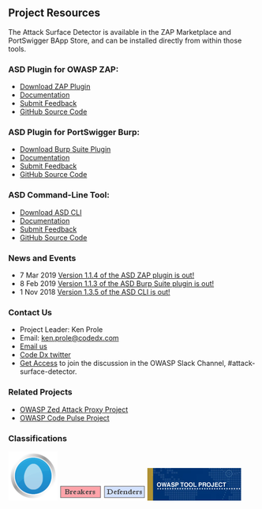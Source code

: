 ## Project Resources
The Attack Surface Detector is available in the ZAP Marketplace and PortSwigger BApp Store, and can be installed directly from within those tools.

### ASD Plugin for OWASP ZAP:
* [Download ZAP Plugin](https://github.com/secdec/attack-surface-detector-zap/releases)
* [Documentation](https://github.com/secdec/attack-surface-detector-zap/wiki)
* [Submit Feedback](https://github.com/secdec/attack-surface-detector-zap/issues)
* [GitHub Source Code](https://github.com/secdec/attack-surface-detector-zap)

### ASD Plugin for PortSwigger Burp:
* [Download Burp Suite Plugin](https://github.com/secdec/attack-surface-detector-burp/releases)
* [Documentation](https://github.com/secdec/attack-surface-detector-burp/wiki)
* [Submit Feedback](https://github.com/secdec/attack-surface-detector-burp/issues)
* [GitHub Source Code](https://github.com/secdec/attack-surface-detector-burp)

### ASD Command-Line Tool:
* [Download ASD CLI](https://github.com/secdec/attack-surface-detector-cli/releases)
* [Documentation](https://github.com/secdec/attack-surface-detector-cli/wiki)
* [Submit Feedback](https://github.com/secdec/attack-surface-detector-cli/issues)
* [GitHub Source Code](https://github.com/secdec/attack-surface-detector-cli)

### News and Events
* 7 Mar 2019 [Version 1.1.4 of the ASD ZAP plugin is out!](https://github.com/secdec/attack-surface-detector-zap/releases)
* 8 Feb 2019 [Version 1.1.3 of the ASD Burp Suite plugin is out!](https://github.com/secdec/attack-surface-detector-burp/releases)
* 1 Nov 2018 [Version 1.3.5 of the ASD CLI is out!](https://github.com/secdec/attack-surface-detector-cli/releases)

### Contact Us
* Project Leader: Ken Prole
* Email: [ken.prole@codedx.com](mailto:ken.prole@codedx.com)
* [Email us](mailto:info@codedx.com)
* [Code Dx twitter](https://twitter.com/codedx)
* [Get Access](https://owasp-slack.herokuapp.com/) to join the discussion in the OWASP Slack Channel, #attack-surface-detector.

### Related Projects
* [OWASP Zed Attack Proxy Project](https://www.owasp.org/www-project-zap/)
* [OWASP Code Pulse Project](https://www.owasp.org/www-project-code-pulse/)

### Classifications
![New projects](assets/images/New_projects.png)
![OWASP Breakers](assets/images/Owasp-breakers-small.png)
![OWASP Defenders](assets/images/Owasp-defenders-small.png)
![Project Type Files Tool](assets/images/Project_Type_Files_TOOL.png)
